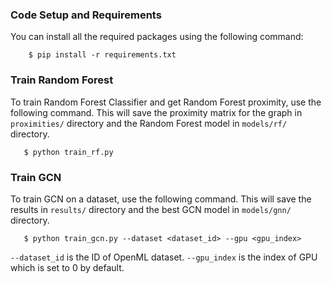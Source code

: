 ### Code Setup and Requirements
You can install all the required packages using the following command:
```
    $ pip install -r requirements.txt
```

### Train Random Forest

To train Random Forest Classifier and get Random Forest proximity, use the following command. This will save the proximity matrix for the graph in `proximities/` directory and the Random Forest model in `models/rf/` directory.
```
   $ python train_rf.py
```

### Train GCN

To train GCN on a dataset, use the following command. This will save the results in `results/` directory and the best GCN model in `models/gnn/` directory.
```
   $ python train_gcn.py --dataset <dataset_id> --gpu <gpu_index>
```

`--dataset_id` is the ID of OpenML dataset.
`--gpu_index` is the index of GPU which is set to 0 by default.


